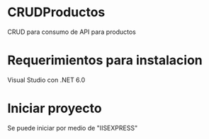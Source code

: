 # CRUDProductos
CRUD para consumo de API para productos 

# Requerimientos para instalacion
Visual Studio con .NET 6.0

# Iniciar proyecto
Se puede iniciar por medio de "IISEXPRESS"
